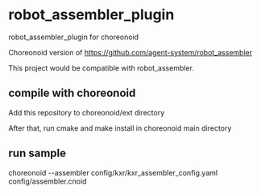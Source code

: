 # robot_assembler_plugin
robot_assembler_plugin for choreonoid

Choreonoid version of https://github.com/agent-system/robot_assembler

This project would be compatible with robot_assembler.

## compile with choreonoid
Add this repository to choreonoid/ext directory

After that, run cmake and make install in choreonoid main directory

## run sample
choreonoid --assembler config/kxr/kxr_assembler_config.yaml config/assembler.cnoid
